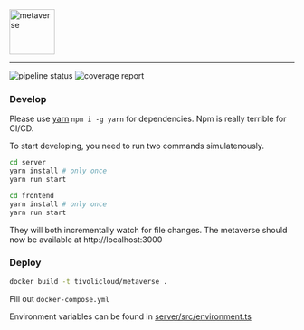 <img height="80" alt="metaverse" src="https://git.tivolicloud.com/tivolicloud/metaverse/raw/master/logo.png"/>

---

![pipeline status](https://git.tivolicloud.com/tivolicloud/metaverse/badges/master/pipeline.svg)
![coverage report](https://git.tivolicloud.com/tivolicloud/metaverse/badges/master/coverage.svg)

### Develop

Please use [yarn](https://yarnpkg.com) `npm i -g yarn` for dependencies. Npm is really terrible for CI/CD.

To start developing, you need to run two commands simulatenously.

```bash
cd server
yarn install # only once
yarn run start
```

```bash
cd frontend
yarn install # only once
yarn run start
```

They will both incrementally watch for file changes. The metaverse should now be available at http://localhost:3000

### Deploy

```bash
docker build -t tivolicloud/metaverse .
```

Fill out `docker-compose.yml`

Environment variables can be found in [server/src/environment.ts](server/src/environment.ts)

<!-- ### Deploy

Make sure to **disable Nginx** when deploying to **Elastic Beanstalk**.

### Docs

https://docs.aws.amazon.com/elasticbeanstalk/latest/dg/platforms-linux-extend.html -->
